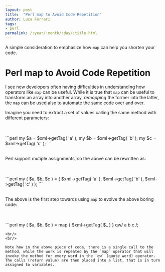 ```yaml
---
layout: post
title:  "Perl map to Avoid Code Repetition"
author: Luca Ferrari
tags:
- perl
permalink: /:year/:month/:day/:title.html
---
```

A simple consideration to emphasize how `map` can help you shorten your code.

# Perl map to Avoid Code Repetition

I see new developers often having difficulties in understanding how operators like `map` can be useful.
While it is true that `map` can be useful to transform an array into another array, *remapping* the former into the latter, the `map` can be used also to automate the same code over and over.


Imagine you need to extract a set of values calling the same method with different parameters:

<br/>
<br/>
```perl
my $a = $xml->getTag( 'a' );
my $b = $xml->getTag( 'b' );
my $c = $xml->getTag( 'c' );
```
<br/>
<br/>

Perl support mutiple assignments, so the above can be rewritten as:

<br/>
<br/>
```perl
my ( $a, $b, $c ) = ( $xml->getTag( 'a' ),
                      $xml->getTag( 'b' ),
					  $xml->getTag( 'c' ) );
```
<br/>
<br/>

The above is the first step towards using `map` to evolve the above boring code:

<br/>
<br/>
```perl
my ( $a, $b, $c ) = map { $xml->getTag( $_ ) }
                    qw/ a b c /;

```
<br/>
<br/>

Note how in the above piece of code, there is a single call to the method, while the work is repeated by the `map` operator that will invoke the method for every word in the `qw` (quote word) operator. The calls (return value) are then placed into a list, that is in turn assigned to variables.
